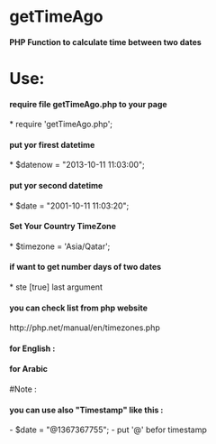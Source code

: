 # getTimeAgo
<h4> PHP Function to calculate time between two dates </h4>

# Use:
<h4>require file getTimeAgo.php to your page</h4>
* require 'getTimeAgo.php';

<h4>put yor firest datetime</h4> 
* $datenow = "2013-10-11 11:03:00";

<h4>put yor second datetime</h4>
* $date = "2001-10-11 11:03:20";

<h4>Set Your Country TimeZone</h4>
* $timezone = 'Asia/Qatar';

<h4>if want to get number days of two dates</h4>
* ste [true] last argument

<h4>you can check list from php website</h4>
http://php.net/manual/en/timezones.php

<h4>for English :</h4>
<?php echo EnGetTimeAgo($datenow, $date, $timezone);?>

<h4>for Arabic</h4>
<?php echo ArGetTimeAgo($datenow, $date, $timezone);?>


#Note :
<h4>you can use also "Timestamp" like this :</h4>
- $date = "@1367367755";
- put '@' befor timestamp
